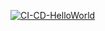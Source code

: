[![CI-CD-HelloWorld](https://github.com/josemarbm/pipeline-windows/actions/workflows/ci-cd.yml/badge.svg)](https://github.com/josemarbm/pipeline-windows/actions/workflows/ci-cd.yml)
